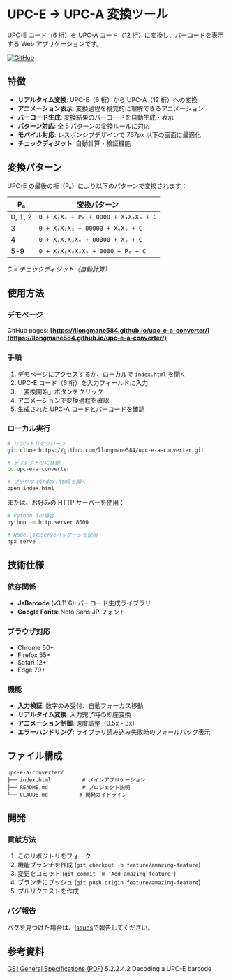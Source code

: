 # UPC-E → UPC-A 変換ツール

UPC-E コード（6 桁）を UPC-A コード（12 桁）に変換し、バーコードを表示する Web アプリケーションです。

[![GitHub](https://img.shields.io/badge/GitHub-Repository-blue?logo=github)](https://github.com/llongmane584/upc-e-a-converter)

## 特徴

- **リアルタイム変換**: UPC-E（6 桁）から UPC-A（12 桁）への変換
- **アニメーション表示**: 変換過程を視覚的に理解できるアニメーション
- **バーコード生成**: 変換結果のバーコードを自動生成・表示
- **パターン対応**: 全 5 パターンの変換ルールに対応
- **モバイル対応**: レスポンシブデザインで 767px 以下の画面に最適化
- **チェックディジット**: 自動計算・検証機能

## 変換パターン

UPC-E の最後の桁（P₆）により以下のパターンで変換されます：

| P₆      | 変換パターン                        |
| ------- | ----------------------------------- |
| 0, 1, 2 | `0 + X₁X₂ + P₆ + 0000 + X₃X₄X₅ + C` |
| 3       | `0 + X₁X₂X₃ + 00000 + X₄X₅ + C`     |
| 4       | `0 + X₁X₂X₃X₄ + 00000 + X₅ + C`     |
| 5-9     | `0 + X₁X₂X₃X₄X₅ + 0000 + P₆ + C`    |

_C = チェックディジット（自動計算）_

## 使用方法

### デモページ

GitHub pages:
**[https://llongmane584.github.io/upc-e-a-converter/](https://llongmane584.github.io/upc-e-a-converter/)**

### 手順

1. デモページにアクセスするか、ローカルで `index.html` を開く
2. UPC-E コード（6 桁）を入力フィールドに入力
3. 「変換開始」ボタンをクリック
4. アニメーションで変換過程を確認
5. 生成された UPC-A コードとバーコードを確認

### ローカル実行

```bash
# リポジトリをクローン
git clone https://github.com/llongmane584/upc-e-a-converter.git

# ディレクトリに移動
cd upc-e-a-converter

# ブラウザでindex.htmlを開く
open index.html
```

または、お好みの HTTP サーバーを使用：

```bash
# Python 3の場合
python -m http.server 8000

# Node.jsのserveパッケージを使用
npx serve .
```

## 技術仕様

### 依存関係

- **JsBarcode** (v3.11.6): バーコード生成ライブラリ
- **Google Fonts**: Noto Sans JP フォント

### ブラウザ対応

- Chrome 60+
- Firefox 55+
- Safari 12+
- Edge 79+

### 機能

- **入力検証**: 数字のみ受付、自動フォーカス移動
- **リアルタイム変換**: 入力完了時の即座変換
- **アニメーション制御**: 速度調整（0.5x - 3x）
- **エラーハンドリング**: ライブラリ読み込み失敗時のフォールバック表示

## ファイル構成

```
upc-e-a-converter/
├── index.html          # メインアプリケーション
├── README.md           # プロジェクト説明
└── CLAUDE.md          # 開発ガイドライン
```

## 開発

### 貢献方法

1. このリポジトリをフォーク
2. 機能ブランチを作成 (`git checkout -b feature/amazing-feature`)
3. 変更をコミット (`git commit -m 'Add amazing feature'`)
4. ブランチにプッシュ (`git push origin feature/amazing-feature`)
5. プルリクエストを作成

### バグ報告

バグを見つけた場合は、[Issues](https://github.com/llongmane584/upc-e-a-converter/issues)で報告してください。

## 参考資料

[GS1 General Specifications (PDF)](https://www.gs1jp.org/assets/img/pdf/GS1_General_Specifications.pdf) 5.2.2.4.2 Decoding a UPC-E barcode
